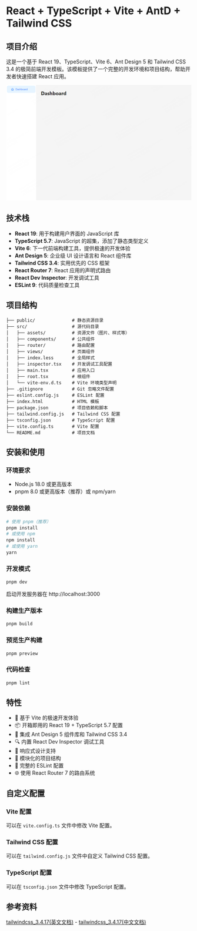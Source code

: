 # React + TypeScript + Vite + AntD + Tailwind CSS

## 项目介绍

这是一个基于 React 19、TypeScript、Vite 6、Ant Design 5 和 Tailwind CSS 3.4 的极简前端开发模板。该模板提供了一个完整的开发环境和项目结构，帮助开发者快速搭建 React 应用。

<img src="https://raw.githubusercontent.com/Allen7D/ImageHosting/main/images/20250515095840.png" />

## 技术栈

- **React 19**: 用于构建用户界面的 JavaScript 库
- **TypeScript 5.7**: JavaScript 的超集，添加了静态类型定义
- **Vite 6**: 下一代前端构建工具，提供极速的开发体验
- **Ant Design 5**: 企业级 UI 设计语言和 React 组件库
- **Tailwind CSS 3.4**: 实用优先的 CSS 框架
- **React Router 7**: React 应用的声明式路由
- **React Dev Inspector**: 开发调试工具
- **ESLint 9**: 代码质量检查工具

## 项目结构

```
├── public/              # 静态资源目录
├── src/                 # 源代码目录
│   ├── assets/          # 资源文件（图片、样式等）
│   ├── components/      # 公共组件
│   ├── router/          # 路由配置
│   ├── views/           # 页面组件
│   ├── index.less       # 全局样式
│   ├── inspector.tsx    # 开发调试工具配置
│   ├── main.tsx         # 应用入口
│   ├── root.tsx         # 根组件
│   └── vite-env.d.ts    # Vite 环境类型声明
├── .gitignore           # Git 忽略文件配置
├── eslint.config.js     # ESLint 配置
├── index.html           # HTML 模板
├── package.json         # 项目依赖和脚本
├── tailwind.config.js   # Tailwind CSS 配置
├── tsconfig.json        # TypeScript 配置
├── vite.config.ts       # Vite 配置
└── README.md            # 项目文档
```

## 安装和使用

### 环境要求

- Node.js 18.0 或更高版本
- pnpm 8.0 或更高版本（推荐）或 npm/yarn

### 安装依赖

```bash
# 使用 pnpm（推荐）
pnpm install
# 或使用 npm
npm install
# 或使用 yarn
yarn
```

### 开发模式

```bash
pnpm dev
```
启动开发服务器在 http://localhost:3000

### 构建生产版本

```bash
pnpm build
```

### 预览生产构建

```bash
pnpm preview
```

### 代码检查

```bash
pnpm lint
```

## 特性

- 🚀 基于 Vite 的极速开发体验
- 📦 开箱即用的 React 19 + TypeScript 5.7 配置
- 🎨 集成 Ant Design 5 组件库和 Tailwind CSS 3.4
- 🔍 内置 React Dev Inspector 调试工具
- 📱 响应式设计支持
- 🧩 模块化的项目结构
- 🔧 完整的 ESLint 配置
- 🌐 使用 React Router 7 的路由系统

## 自定义配置

### Vite 配置

可以在 `vite.config.ts` 文件中修改 Vite 配置。

### Tailwind CSS 配置

可以在 `tailwind.config.js` 文件中自定义 Tailwind CSS 配置。

### TypeScript 配置

可以在 `tsconfig.json` 文件中修改 TypeScript 配置。


## 参考资料

[tailwindcss_3.4.17(英文文档)](https://v3.tailwindcss.com/docs/installation) - [tailwindcss_3.4.17(中文文档)](https://www.tailwindcss.cn/docs/guides/vite)
